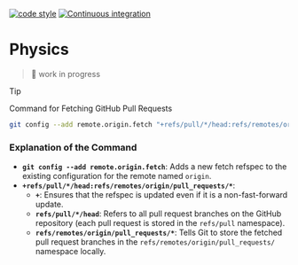 [![code style](https://antfu.me/badge-code-style.svg)](https://github.com/antfu/eslint-config)
[![Continuous integration](https://github.com/nandordudas/physics/actions/workflows/ci.yml/badge.svg)](https://github.com/nandordudas/physics/actions/workflows/ci.yml)

# Physics

> :construction: work in progress

> [!TIP]
> Command for Fetching GitHub Pull Requests
>
> ```bash
> git config --add remote.origin.fetch "+refs/pull/*/head:refs/remotes/origin/pull_requests/*"
> ```
>
> ### Explanation of the Command
>
> - **`git config --add remote.origin.fetch`**: Adds a new fetch refspec to the existing configuration for the remote named `origin`.
> - **`+refs/pull/*/head:refs/remotes/origin/pull_requests/*`**:
>   - **`+`**: Ensures that the refspec is updated even if it is a non-fast-forward update.
>   - **`refs/pull/*/head`**: Refers to all pull request branches on the GitHub repository (each pull request is stored in the `refs/pull` namespace).
>   - **`refs/remotes/origin/pull_requests/*`**: Tells Git to store the fetched pull request branches in the `refs/remotes/origin/pull_requests/` namespace locally.
